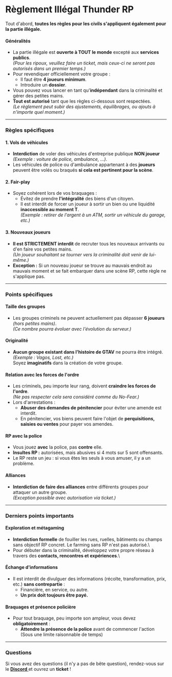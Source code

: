 # Règlement Illégal Thunder RP

Tout d'abord, **toutes les règles pour les civils s'appliquent également pour la partie illégale.**

#### Généralités

* La partie illégale est **ouverte à TOUT le monde** excepté aux **services publics**.\
  _(Pour les ripoux, veuillez faire un ticket, mais ceux-ci ne seront pas autorisés dans un premier temps.)_
* Pour revendiquer officiellement votre groupe :
  * Il faut être **4 joueurs minimum**.
  * Introduire un **dossier**.
* Vous pouvez vous lancer en tant qu'**indépendant** dans la criminalité et gérer des petites mains.
* **Tout est autorisé** tant que les règles ci-dessous sont respectées.\
  _(Le règlement peut subir des ajustements, équilibrages, ou ajouts à n'importe quel moment.)_

***

### Règles spécifiques

#### 1. Vols de véhicules

* **Interdiction** de voler des véhicules d'entreprise publique **NON joueur**\
  _(Exemple : voiture de police, ambulance, …)_.
* Les véhicules de police ou d'ambulance appartenant à des **joueurs** peuvent être volés ou braqués **si cela est pertinent pour la scène**.

#### 2. Fair-play

* Soyez cohérent lors de vos braquages :
  * Évitez de prendre **l'intégralité** des biens d'un citoyen.
  * Il est interdit de forcer un joueur à sortir un bien ou une liquidité **inaccessible au moment T**.\
    _(Exemple : retirer de l'argent à un ATM, sortir un véhicule du garage, etc.)_

#### 3. Nouveaux joueurs

* **Il est STRICTEMENT interdit** de recruter tous les nouveaux arrivants ou d'en faire vos petites mains.\
  _(Un joueur souhaitant se tourner vers la criminalité doit venir de lui-même.)_
* **Exception :** Si un nouveau joueur se trouve au mauvais endroit au mauvais moment et se fait embarquer dans une scène RP, cette règle ne s'applique pas.

***

### Points spécifiques

#### Taille des groupes

* Les groupes criminels ne peuvent actuellement pas dépasser **6 joueurs** _(hors petites mains)_.\
  _(Ce nombre pourra évoluer avec l'évolution du serveur.)_

#### Originalité

* **Aucun groupe existant dans l'histoire de GTAV** ne pourra être intégré.\
  _(Exemple : Vagos, Lost, etc.)_\
  Soyez **imaginatifs** dans la création de votre groupe.

#### Relation avec les forces de l'ordre

* Les criminels, peu importe leur rang, doivent **craindre les forces de l'ordre**.\
  _(Ne pas respecter cela sera considéré comme du No-Fear.)_
* Lors d'arrestations :
  * **Abuser des demandes de pénitencier** pour éviter une amende est interdit.
  * En pénitencier, vos biens peuvent faire l'objet de **perquisitions, saisies ou ventes** pour payer vos amendes.

#### RP avec la police

* Vous jouez **avec** la police, pas **contre** elle.
* **Insultes RP :** autorisées, mais abusives si 4 mots sur 5 sont offensants.
* Le RP reste un jeu : si vous êtes les seuls à vous amuser, il y a un problème.

#### Alliances

* **Interdiction de faire des alliances** entre différents groupes pour attaquer un autre groupe.\
  _(Exception possible avec autorisation via ticket.)_

***

### Derniers points importants

#### Exploration et métagaming

* **Interdiction formelle** de fouiller les rues, ruelles, bâtiments ou champs sans objectif RP concret. Le farming sans RP n'est pas autorisé.\
* Pour débuter dans la criminalité, développez votre propre réseau à travers des **contacts, rencontres et expériences**.\

#### Échange d'informations

* Il est interdit de divulguer des informations (récolte, transformation, prix, etc.) **sans contrepartie** :
  * Financière, en service, ou autre.
  * **Un prix doit toujours être payé.**

#### Braquages et présence policière
* Pour tout braquage, peu importe son ampleur, vous devez **obligatoirement** :
  * **Attendre la présence de la police** avant de commencer l'action (Sous une limite raisonnable de temps)

***
### Questions

Si vous avez des questions (il n'y a pas de bête question), rendez-vous sur le [**Discord** ](https://l.thunder-rp.fr/discord/)et ouvrez un **ticket** !&#x20;
